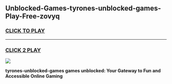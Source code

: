 
## Unblocked-Games-tyrones-unblocked-games-Play-Free-zovyq
<h3>
<a href="https://premium76.site?title=tyrones-unblocked-games&ref=18A1">CLICK TO PLAY</a></h3>
<hr>

<h3>
<a href="https://premium76.site?title=tyrones-unblocked-games&ref=18A1">CLICK 2 PLAY</a>
  
</h3>

<a href="https://premium76.site?title=tyrones-unblocked-games&ref=18A1"><img src="https://clearcache.store/games.png"></a>


**tyrones-unblocked-games games unblocked: Your Gateway to Fun and Accessible Online Gaming**
